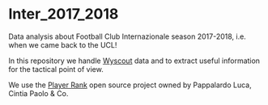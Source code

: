 # Inter_2017_2018
Data analysis about Football Club Internazionale season 2017-2018, i.e. when we came back to the UCL!

In this repository we handle [Wyscout](https://wyscout.com/) data and to extract useful information for the tactical point of view.

We use the [Player Rank](https://github.com/mesosbrodleto/playerank) open source project owned by Pappalardo Luca, Cintia Paolo & Co.
